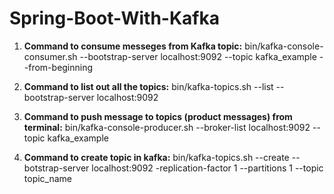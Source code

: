 # Spring-Boot-With-Kafka


  1. **Command to consume messeges from Kafka topic:** bin/kafka-console-consumer.sh --bootstrap-server localhost:9092 --topic kafka_example --from-beginning


  2. **Command to list out all the topics:** bin/kafka-topics.sh --list --bootstrap-server localhost:9092


  3. **Command to push message to topics (product messages) from terminal:** bin/kafka-console-producer.sh --broker-list localhost:9092 --topic kafka_example


  4. **Command to create topic in kafka:** bin/kafka-topics.sh --create --botstrap-server localhost:9092 -replication-factor 1 --partitions 1 --topic topic_name
